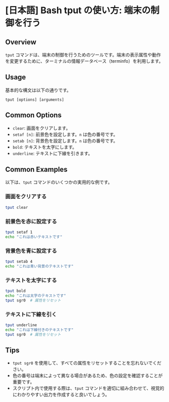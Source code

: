 # [日本語] Bash tput の使い方: 端末の制御を行う

## Overview
`tput` コマンドは、端末の制御を行うためのツールです。端末の表示属性や動作を変更するために、ターミナルの情報データベース（terminfo）を利用します。

## Usage
基本的な構文は以下の通りです。

```
tput [options] [arguments]
```

## Common Options
- `clear`: 画面をクリアします。
- `setaf [n]`: 前景色を設定します。`n` は色の番号です。
- `setab [n]`: 背景色を設定します。`n` は色の番号です。
- `bold`: テキストを太字にします。
- `underline`: テキストに下線を引きます。

## Common Examples
以下は、`tput` コマンドのいくつかの実用的な例です。

### 画面をクリアする
```bash
tput clear
```

### 前景色を赤に設定する
```bash
tput setaf 1
echo "これは赤いテキストです"
```

### 背景色を青に設定する
```bash
tput setab 4
echo "これは青い背景のテキストです"
```

### テキストを太字にする
```bash
tput bold
echo "これは太字のテキストです"
tput sgr0  # 属性をリセット
```

### テキストに下線を引く
```bash
tput underline
echo "これは下線付きのテキストです"
tput sgr0  # 属性をリセット
```

## Tips
- `tput sgr0` を使用して、すべての属性をリセットすることを忘れないでください。
- 色の番号は端末によって異なる場合があるため、色の設定を確認することが重要です。
- スクリプト内で使用する際は、`tput` コマンドを適切に組み合わせて、視覚的にわかりやすい出力を作成すると良いでしょう。